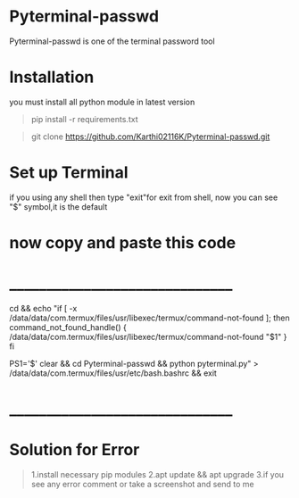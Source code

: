 # Pyterminal-passwd
Pyterminal-passwd is one of the terminal password tool 

# Installation 
you must install all python module in latest version 

>pip install -r requirements.txt

>git clone https://github.com/Karthi02116K/Pyterminal-passwd.git

# Set up Terminal
if you using any shell 
then type "exit"for exit from shell,
now you can see "$" symbol,it is the default 

# now copy and paste this code
# ______________________________

cd && echo "if [ -x /data/data/com.termux/files/usr/libexec/termux/command-not-found ]; then
         command_not_found_handle() {
                 /data/data/com.termux/files/usr/libexec/termux/command-not-found "$1"
         }
 fi

 PS1='$'
clear && cd Pyterminal-passwd && python pyterminal.py" > /data/data/com.termux/files/usr/etc/bash.bashrc && exit

# ______________________________
# Solution for Error 
>1.install necessary pip modules
>2.apt update && apt upgrade
>3.if you see any error comment or take a screenshot and send to me 
